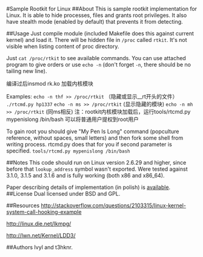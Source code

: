 #Sample Rootkit for Linux
##About
This is sample rootkit implementation for Linux. It is able to hide processes, files and grants root privileges. It also have stealth mode (enabled by default) that prevents it from detecting.

##Usage
Just compile module (included Makefile does this against current kernel) and load it. There will be hidden file in `/proc` called `rtkit`. It's not visible when listing content of proc directory.

Just `cat /proc/rtkit` to see available commands. You can use attached program to give orders or use `echo -n` (don't forget `-n`, there should be no tailing new line).

编译过后insmod rk.ko 加载内核模块


Examples:
``echo -n thf >> /proc/rtkit`` （隐藏或显示__rt开头的文件）
``./rtcmd.py hp1337``
``echo -n ms >> /proc/rtkit``  (显示隐藏的模块)
``echo -n mh >> /proc/rtkit``  (同ms相反)
注：rootkit内核模块加载后，运行tools/rtcmd.py mypenislong /bin/bash 可以将普通用户提权到root用户


To gain root you should give "My Pen Is Long" command (popculture reference, without spaces, small letters) and then fork some shell from writing process. rtcmd.py does that for you if second parameter is specified.
``tools/rtcmd.py mypenislong /bin/bash``

##Notes
This code should run on Linux version 2.6.29 and higher, since before that `lookup_address` symbol wasn't exported. Were tested against 3.1.0, 3.1.5 and 3.1.6 and is fully working (both x86 and x86\_64).

Paper describing details of implementation (in polish) is [available](http://issuu.com/ivyl/docs/rootkit).
##License
Dual licensed under BSD and GPL.

##Resources
http://stackoverflow.com/questions/2103315/linux-kernel-system-call-hooking-example

http://linux.die.net/lkmpg/

http://lwn.net/Kernel/LDD3/

##Authors
Ivyl and t3hknr.
